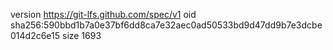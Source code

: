 version https://git-lfs.github.com/spec/v1
oid sha256:590bbd1b7a0e37bf6dd8ca7e32aec0ad50533bd9d47dd9b7e3dcbe014d2c6e15
size 1693
